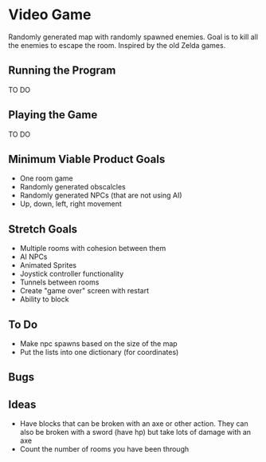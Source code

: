 # Video Game
Randomly generated map with randomly spawned enemies. Goal is to kill all the enemies to escape the room.
Inspired by the old Zelda games.

## Running the Program
TO DO

## Playing the Game
TO DO

## Minimum Viable Product Goals
* One room game
* Randomly generated obscalcles
* Randomly generated NPCs (that are not using AI)
* Up, down, left, right movement

## Stretch Goals
* Multiple rooms with cohesion between them
* AI NPCs
* Animated Sprites
* Joystick controller functionality
* Tunnels between rooms
* Create "game over" screen with restart
* Ability to block

## To Do
* Make npc spawns based on the size of the map
* Put the lists into one dictionary (for coordinates)

## Bugs

## Ideas
* Have blocks that can be broken with an axe or other action. They can also
be broken with a sword (have hp) but
take lots of damage with an axe
* Count the number of rooms you have been through
